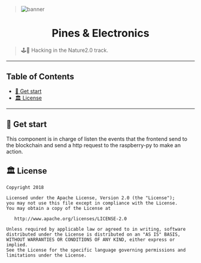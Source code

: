 > ![banner](https://www.odyssey.org/wp-content/uploads/2018/12/Nature2.0-logo-e1545922454827.png)
<h1 align="center">Pines & Electronics</h1>


> 🕹🚗 Hacking in the Nature2.0 track.


---
## Table of Contents

  - [🌳 Get start](#get-start)
  - [🏛 License](#license)

---

## 🌳 Get start

This component is in charge of listen the events that the frontend send to the blockchain and send a 
http request to the raspberry-py to make an action.

## 🏛 License

```text
Copyright 2018 

Licensed under the Apache License, Version 2.0 (the "License");
you may not use this file except in compliance with the License.
You may obtain a copy of the License at

   http://www.apache.org/licenses/LICENSE-2.0

Unless required by applicable law or agreed to in writing, software
distributed under the License is distributed on an "AS IS" BASIS,
WITHOUT WARRANTIES OR CONDITIONS OF ANY KIND, either express or implied.
See the License for the specific language governing permissions and
limitations under the License.
```